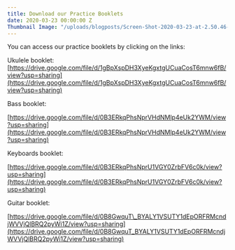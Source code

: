 ```yaml
---
title: Download our Practice Booklets
date: 2020-03-23 00:00:00 Z
Thumbnail Image: "/uploads/blogposts/Screen-Shot-2020-03-23-at-2.50.46-PM.png"
---
```


You can access our practice booklets by clicking on the links:

Ukulele booklet: [https://drive.google.com/file/d/1gBpXspDH3XyeKgxtgUCuaCosT6mnw6fB/view?usp=sharing](https://drive.google.com/file/d/1gBpXspDH3XyeKgxtgUCuaCosT6mnw6fB/view?usp=sharing)

Bass booklet:

[https://drive.google.com/file/d/0B3ERkqPhsNprVHdNMlp4eUk2YWM/view?usp=sharing](https://drive.google.com/file/d/0B3ERkqPhsNprVHdNMlp4eUk2YWM/view?usp=sharing)

Keyboards booklet:

[https://drive.google.com/file/d/0B3ERkqPhsNprU1VGY0ZrbFV6c0k/view?usp=sharing](https://drive.google.com/file/d/0B3ERkqPhsNprU1VGY0ZrbFV6c0k/view?usp=sharing)  

Guitar booklet:

[https://drive.google.com/file/d/0B8GwquT\_BYALY1VSUTY1dEpORFRMcndjWVVjQlBRQ2pyWi1Z/view?usp=sharing](https://drive.google.com/file/d/0B8GwquT_BYALY1VSUTY1dEpORFRMcndjWVVjQlBRQ2pyWi1Z/view?usp=sharing)
